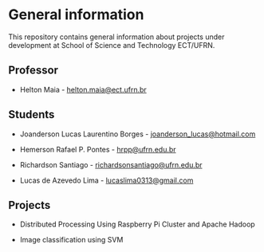 # General information 
This repository contains general information about projects under development at School of Science and Technology ECT/UFRN.

## Professor

* Helton Maia - helton.maia@ect.ufrn.br

## Students

* Joanderson Lucas Laurentino Borges - joanderson_lucas@hotmail.com

* Hemerson Rafael P. Pontes - hrpp@ufrn.edu.br

* Richardson Santiago - richardsonsantiago@ufrn.edu.br

* Lucas de Azevedo Lima - lucaslima0313@gmail.com

## Projects

* Distributed Processing Using Raspberry Pi Cluster and Apache Hadoop

* Image classification using SVM


 
